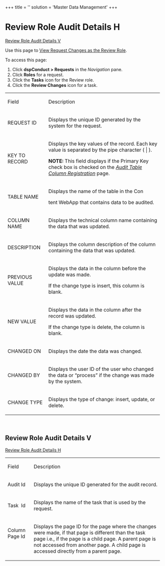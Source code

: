 +++
title = ''
solution = 'Master Data Management'
+++

# <span id="Review_Role_Audit_Details_H"></span>Review Role Audit Details H

[Review Role Audit Details V](#Review_Role_Audit_Details_V)

<div class="use">

Use this page to [View Request Changes as the Review
Role](../Use_Cases/Review_Request_Changes.htm#View_Request_Changes_as_the_Review_Role).

</div>

To access this page:

1.  Click <span style="font-weight: bold;">dspConduct \> Requests</span>
    in the <span style="font-style: italic;">Navigation</span> pane.
2.  Click <span style="font-weight: bold;">Roles</span> for a request.
3.  Click the <span style="font-weight: bold;">Tasks</span> icon for the
    Review role.
4.  Click the <span style="font-weight: bold;">Review Changes</span>
    icon for a task.

<table>
<tbody>
<tr class="odd">
<td><p>Field</p></td>
<td><p>Description</p></td>
</tr>
<tr class="even">
<td><p>REQUEST ID</p></td>
<td><p>Displays the unique ID generated by the system for the request.</p></td>
</tr>
<tr class="odd">
<td><p>KEY TO RECORD</p></td>
<td><p>Displays the key values of the record. Each key value is separated by the pipe character ( | ).</p>
<p><strong>NOTE:</strong> This field displays if the Primary Key check box is checked on the <em><a href="Audit_Table_Column_Registration.htm">Audit Table Column Registration</a></em> page.</p></td>
</tr>
<tr class="even">
<td><p>TABLE NAME</p></td>
<td><p>Displays the name of the table in the Con</p>
<p>tent WebApp that contains data to be audited.</p></td>
</tr>
<tr class="odd">
<td><p>COLUMN NAME</p></td>
<td><p>Displays the technical column name containing the data that was updated.</p></td>
</tr>
<tr class="even">
<td><p>DESCRIPTION</p></td>
<td><p>Displays the column description of the column containing the data that was updated.</p></td>
</tr>
<tr class="odd">
<td><p>PREVIOUS VALUE</p></td>
<td><p>Displays the data in the column before the update was made.</p>
<p>If the change type is insert, this column is blank.</p></td>
</tr>
<tr class="even">
<td><p>NEW VALUE</p></td>
<td><p>Displays the data in the column after the record was updated.</p>
<p>If the change type is delete, the column is blank.</p></td>
</tr>
<tr class="odd">
<td><p>CHANGED ON</p></td>
<td><p>Displays the date the data was changed.</p></td>
</tr>
<tr class="even">
<td><p>CHANGED BY</p></td>
<td><p>Displays the user ID of the user who changed the data or “process” if the change was made by the system.</p></td>
</tr>
<tr class="odd">
<td><p>CHANGE TYPE</p></td>
<td><p>Displays the type of change: insert, update, or delete.</p></td>
</tr>
</tbody>
</table>

 

## <span id="Review_Role_Audit_Details_V"></span>Review Role Audit Details V

[Review Role Audit Details H](#Review_Role_Audit_Details_H)

<table>
<tbody>
<tr class="odd">
<td><p>Field</p></td>
<td><p>Description</p></td>
</tr>
<tr class="even">
<td><p>Audit Id</p></td>
<td><p>Displays the unique ID generated for the audit record.</p></td>
</tr>
<tr class="odd">
<td><p>Task  Id</p></td>
<td><p>Displays the name of the task that is used by the request.</p></td>
</tr>
<tr class="even">
<td><p>Column Page Id</p>
<p> </p></td>
<td><p>Displays the page ID for the page where the changes were made, if that page is different than the task page i.e., if the page is a child page. A parent page is not accessed from another page. A child page is accessed directly from a parent page.</p></td>
</tr>
</tbody>
</table>

